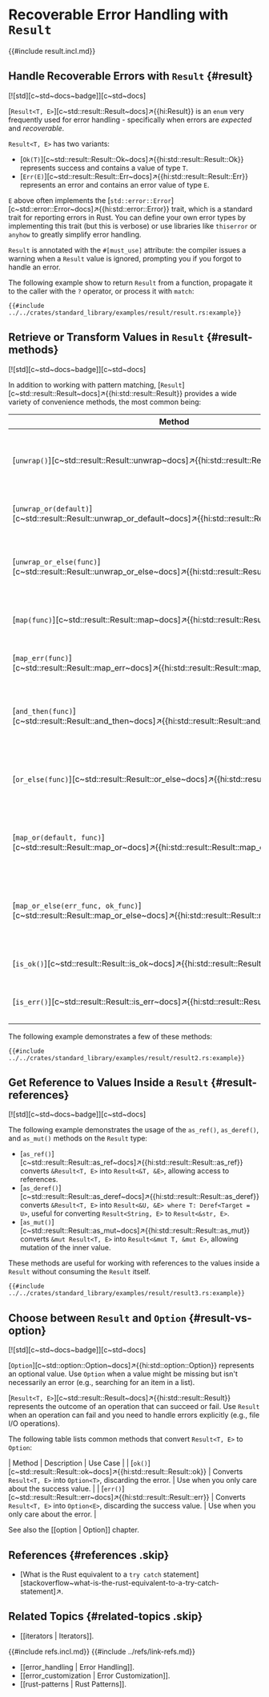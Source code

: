 # Recoverable Error Handling with `Result`

{{#include result.incl.md}}

## Handle Recoverable Errors with `Result` {#result}

[![std][c~std~docs~badge]][c~std~docs]

[`Result<T, E>`][c~std::result::Result~docs]↗{{hi:Result}} is an `enum` very frequently used for error handling - specifically when errors are _expected_ and _recoverable_.

`Result<T, E>` has two variants:

- [`Ok(T)`][c~std::result::Result::Ok~docs]↗{{hi:std::result::Result::Ok}} represents success and contains a value of type `T`.
- [`Err(E)`][c~std::result::Result::Err~docs]↗{{hi:std::result::Result::Err}} represents an error and contains an error value of type `E`.

`E` above often implements the [`std::error::Error`][c~std::error::Error~docs]↗{{hi:std::error::Error}} trait, which is a standard trait for reporting errors in Rust. You can define your own error types by implementing this trait (but this is verbose) or use libraries like `thiserror` or `anyhow` to greatly simplify error handling.

`Result` is annotated with the `#[must_use]` attribute: the compiler issues a warning when a `Result` value is ignored, prompting you if you forgot to handle an error.

The following example show to return `Result` from a function, propagate it to the caller with the `?` operator, or process it with `match`:

```rust,editable
{{#include ../../crates/standard_library/examples/result/result.rs:example}}
```

## Retrieve or Transform Values in `Result` {#result-methods}

[![std][c~std~docs~badge]][c~std~docs]

In addition to working with pattern matching, [`Result`][c~std::result::Result~docs]↗{{hi:std::result::Result}} provides a wide variety of convenience methods, the most common being:

| Method       | Description | Use Case |
|-------------|------------|----------|
| [`unwrap()`][c~std::result::Result::unwrap~docs]↗{{hi:std::result::Result::unwrap}} | Returns the `Ok` value or panics if `Err`. | Use when you're certain the result is `Ok`. See also `expect`. |
| [`unwrap_or(default)`][c~std::result::Result::unwrap_or_default~docs]↗{{hi:std::result::Result::unwrap_or}} | Returns the `Ok` value or a default if `Err`. | Use when you want a fallback value. |
| [`unwrap_or_else(func)`][c~std::result::Result::unwrap_or_else~docs]↗{{hi:std::result::Result::unwrap_or_else}}  | Returns the `Ok` value or calls a function to generate a fallback. | Use when computing a fallback dynamically. |
| [`map(func)`][c~std::result::Result::map~docs]↗{{hi:std::result::Result::map}} | Applies a function to the `Ok` value. | Use to transform the result, if successful. |
| [`map_err(func)`][c~std::result::Result::map_err~docs]↗{{hi:std::result::Result::map_err}} | Applies a function to the `Err` value. | Use to transform the error. |
| [`and_then(func)`][c~std::result::Result::and_then~docs]↗{{hi:std::result::Result::and_then}} | Applies a function that returns `Result`, flattening the result. | Use for chaining operations that may fail. |
| [`or_else(func)`][c~std::result::Result::or_else~docs]↗{{hi:std::result::Result::or_else}} | Calls a function to provide an alternative `Result`, if `Err`. | Use to recover from errors dynamically. |
| [`map_or(default, func)`][c~std::result::Result::map_or~docs]↗{{hi:std::result::Result::map_or}} | Applies a function to the `Ok` value or returns a default if `Err`. | Use when you need a fallback value. |
| [`map_or_else(err_func, ok_func)`][c~std::result::Result::map_or_else~docs]↗{{hi:std::result::Result::map_or_else}} | Applies a function to the `Ok` value or calls another function for `Err`. | Use when you need dynamic error handling. |
| [`is_ok()`][c~std::result::Result::is_ok~docs]↗{{hi:std::result::Result::is_ok}} | Returns `true` if the result is `Ok`. | Use to check success. |
| [`is_err()`][c~std::result::Result::is_err~docs]↗{{hi:std::result::Result::is_err}} | Returns `true` if the result is `Err`. | Use to check failure. |

The following example demonstrates a few of these methods:

```rust,editable
{{#include ../../crates/standard_library/examples/result/result2.rs:example}}
```

## Get Reference to Values Inside a `Result` {#result-references}

[![std][c~std~docs~badge]][c~std~docs]

The following example demonstrates the usage of the `as_ref()`, `as_deref()`, and `as_mut()` methods on the `Result` type:

- [`as_ref()`][c~std::result::Result::as_ref~docs]↗{{hi:std::result::Result::as_ref}} converts `&Result<T, E>` into `Result<&T, &E>`, allowing access to references.
- [`as_deref()`][c~std::result::Result::as_deref~docs]↗{{hi:std::result::Result::as_deref}} converts `&Result<T, E>` into `Result<&U, &E> where T: Deref<Target = U>`, useful for converting `Result<String, E>` to `Result<&str, E>`.
- [`as_mut()`][c~std::result::Result::as_mut~docs]↗{{hi:std::result::Result::as_mut}} converts `&mut Result<T, E>` into `Result<&mut T, &mut E>`, allowing mutation of the inner value.

These methods are useful for working with references to the values inside a `Result` without consuming the `Result` itself.

```rust,editable
{{#include ../../crates/standard_library/examples/result/result3.rs:example}}
```

## Choose between `Result` and `Option` {#result-vs-option}

[![std][c~std~docs~badge]][c~std~docs]

[`Option`][c~std::option::Option~docs]↗{{hi:std::option::Option}} represents an optional value. Use `Option` when a value might be missing but isn't necessarily an error (e.g., searching for an item in a list).

[`Result<T, E>`][c~std::result::Result~docs]↗{{hi:std::result::Result}} represents the outcome of an operation that can succeed or fail. Use `Result` when an operation can fail and you need to handle errors explicitly (e.g., file I/O operations).

The following table lists common methods that convert `Result<T, E>` to `Option`:

| Method | Description | Use Case |
| [`ok()`][c~std::result::Result::ok~docs]↗{{hi:std::result::Result::ok}} | Converts `Result<T, E>` into `Option<T>`, discarding the error. | Use when you only care about the success value. |
| [`err()`][c~std::result::Result::err~docs]↗{{hi:std::result::Result::err}} | Converts `Result<T, E>` into `Option<E>`, discarding the success value. | Use when you only care about the error. |

See also the [[option | Option]] chapter.

## References {#references .skip}

- [What is the Rust equivalent to a `try catch` statement][stackoverflow~what-is-the-rust-equivalent-to-a-try-catch-statement]↗.

## Related Topics {#related-topics .skip}

- [[iterators | Iterators]].

{{#include refs.incl.md}}
{{#include ../refs/link-refs.md}}

<div class="hidden">

- [[error_handling | Error Handling]].
- [[error_customization | Error Customization]].
- [[rust-patterns | Rust Patterns]].

</div>
